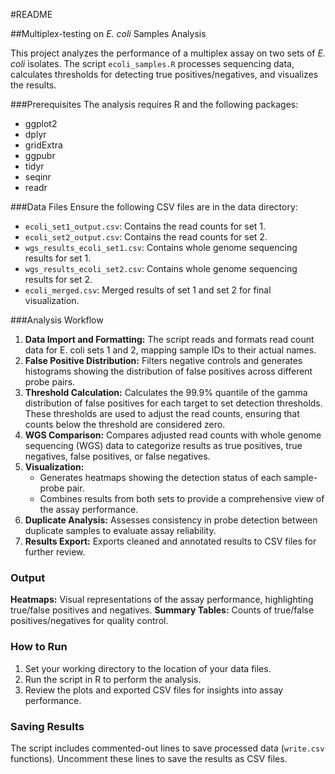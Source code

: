 #README

##Multiplex-testing on *E. coli* Samples Analysis

This project analyzes the performance of a multiplex assay on two sets of *E. coli* isolates. The script ```ecoli_samples.R``` processes sequencing data, calculates thresholds for detecting true positives/negatives, and visualizes the results.

###Prerequisites
The analysis requires R and the following packages:

+ ggplot2
+ dplyr
+ gridExtra
+ ggpubr
+ tidyr
+ seqinr
+ readr

###Data Files
Ensure the following CSV files are in the data directory:

+ ```ecoli_set1_output.csv```: Contains the read counts for set 1.
+ ```ecoli_set2_output.csv```: Contains the read counts for set 2.
+ ```wgs_results_ecoli_set1.csv```: Contains whole genome sequencing results for set 1.
+ ```wgs_results_ecoli_set2.csv```: Contains whole genome sequencing results for set 2.
+ ```ecoli_merged.csv```: Merged results of set 1 and set 2 for final visualization.

###Analysis Workflow
1. **Data Import and Formatting:** The script reads and formats read count data for E. coli sets 1 and 2, mapping sample IDs to their actual names.
2. **False Positive Distribution:** Filters negative controls and generates histograms showing the distribution of false positives across different probe pairs.
3. **Threshold Calculation:** Calculates the 99.9% quantile of the gamma distribution of false positives for each target to set detection thresholds. These thresholds are used to adjust the read counts, ensuring that counts below the threshold are considered zero.
4. **WGS Comparison:** Compares adjusted read counts with whole genome sequencing (WGS) data to categorize results as true positives, true negatives, false positives, or false negatives.
5. **Visualization:** 
	+ Generates heatmaps showing the detection status of each sample-probe pair.
	+ Combines results from both sets to provide a comprehensive view of the assay performance.
6. **Duplicate Analysis:** Assesses consistency in probe detection between duplicate samples to evaluate assay reliability.
7. **Results Export:** Exports cleaned and annotated results to CSV files for further review.

### Output
**Heatmaps:** Visual representations of the assay performance, highlighting true/false positives and negatives.
**Summary Tables:** Counts of true/false positives/negatives for quality control.

### How to Run
1. Set your working directory to the location of your data files.
2. Run the script in R to perform the analysis.
3. Review the plots and exported CSV files for insights into assay performance.

### Saving Results
The script includes commented-out lines to save processed data (```write.csv``` functions). Uncomment these lines to save the results as CSV files.